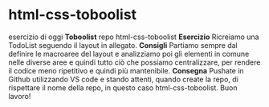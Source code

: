 # html-css-toboolist
esercizio di oggi **Toboolist**
repo html-css-toboolist
**Esercizio**
Ricreiamo una TodoList seguendo il layout in allegato.
**Consigli**
Partiamo sempre dal definire le macroaree del layout e analizziamo poi gli elementi in comune nelle diverse aree e quindi tutto ciò che possiamo centralizzare, per rendere il codice meno ripetitivo e quindi più mantenibile.
**Consegna**
Pushate in Github utilizzando VS code e stando attenti, quando create la repo, di rispettare il nome della repo, in questo caso html-css-toboolist.
Buon lavoro!
